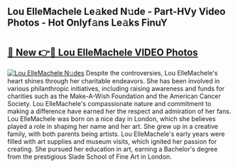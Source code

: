 ## Lou ElleMachele Le𝚊ked N𝚞de - Part-HVy Video Photos - Hot Onlyf𝚊ns Le𝚊ks FinuY

# <h2><a href="http://ac1192.deff.icu/?id=Lou+ElleMachele">🔗 New 👉🔴 Lou ElleMachele VIDEO Photos</a></h2>

[![Lou ElleMachele N𝚞des](https://i.imgur.com/rIISA9y.gif)](http://ac1192.deff.icu/?id=Lou+ElleMachele)
Despite the controversies, Lou ElleMachele's heart shines through her charitable endeavors. She has been involved in various philanthropic initiatives, including raising awareness and funds for charities such as the Make-A-Wish Foundation and the American Cancer Society. Lou ElleMachele's compassionate nature and commitment to making a difference have earned her the respect and admiration of her fans. Lou ElleMachele was born on a nice day in London, which she believes played a role in shaping her name and her art. She grew up in a creative family, with both parents being artists. Lou ElleMachele's early years were filled with art supplies and museum visits, which ignited her passion for creating. She pursued her education in art, earning a Bachelor's degree from the prestigious Slade School of Fine Art in London.
